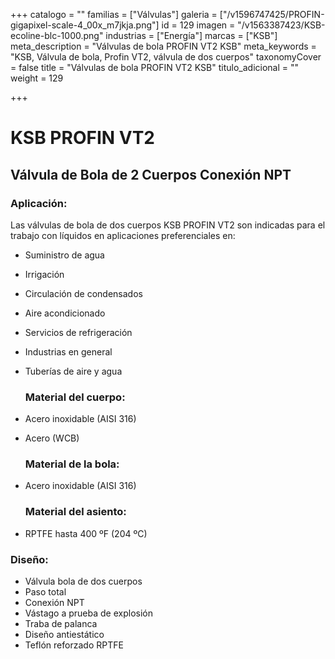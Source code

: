 +++
catalogo = ""
familias = ["Válvulas"]
galeria = ["/v1596747425/PROFIN-gigapixel-scale-4_00x_m7jkja.png"]
id = 129
imagen = "/v1563387423/KSB-ecoline-blc-1000.png"
industrias = ["Energía"]
marcas = ["KSB"]
meta_description = "Válvulas de bola PROFIN VT2 KSB"
meta_keywords = "KSB, Válvula de bola, Profin VT2, válvula de dos cuerpos"
taxonomyCover = false
title = "Válvulas de bola PROFIN VT2 KSB"
titulo_adicional = ""
weight = 129

+++
# **KSB PROFIN VT2**

## Válvula de Bola de 2 Cuerpos Conexión NPT

### Aplicación:

Las válvulas de bola de dos cuerpos KSB PROFIN VT2 son indicadas para el trabajo con líquidos en aplicaciones preferenciales en: 

* Suministro de agua 
* Irrigación 
* Circulación de condensados 
* Aire acondicionado 
* Servicios de refrigeración 
* Industrias en general 
* Tuberías de aire y agua 

  ### Material del cuerpo: 
* Acero inoxidable (AISI 316) 
* Acero (WCB) 

  ### Material de la bola:
* Acero inoxidable (AISI 316) 

  ### Material del asiento:
*  RPTFE hasta 400 ºF (204 ºC) 

  ### Diseño:
* Válvula bola de dos cuerpos
*  Paso total 
* Conexión NPT 
* Vástago a prueba de explosión 
* Traba de palanca 
* Diseño antiestático 
*  Teflón reforzado RPTFE